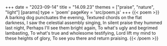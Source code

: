 +++
date = "2023-09-14"
title = "14.09.23"
themes = ["praise", "nature", "light"]
[params]
  type = 'poem'
  pageKey = 'src/poem.js'
+++
{{< poem >}}
A barking dog punctuates the evening,
Textured chords on the flat darkness,
I saw the celestial assembly singing,
In silent praise they hummed last night,
Perhaps I'll see them bright again,
To what's ugly and begrimed lambasting,
To what's true and wholesome testifying,
Lord lift my mind to these heights of glory,
To see you there and return praising.
{{< /poem >}}